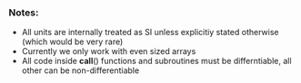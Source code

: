 ### Notes:
- All units are internally treated as SI unless explicitiy stated otherwise (which would be very rare)
- Currently we only work with even sized arrays
- All code inside __call__() functions and subroutines must be differntiable, all other can be non-differentiable
